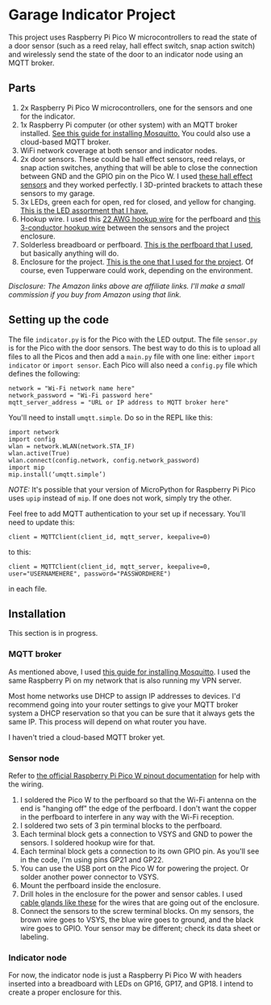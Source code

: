 # Garage Indicator Project

This project uses Raspberry Pi Pico W microcontrollers to read the state of a door sensor (such as a reed relay, hall effect switch, snap action switch) and wirelessly send the state of the door to an indicator node using an MQTT broker.

## Parts
1. 2x Raspberry Pi Pico W microcontrollers, one for the sensors and one for the indicator.
2. 1x Raspberry Pi computer (or other system) with an MQTT broker installed. [See this guide for installing Mosquitto.](https://mosquitto.org/download/) You could also use a cloud-based MQTT broker.
3. WiFi network coverage at both sensor and indicator nodes.
4. 2x door sensors. These could be hall effect sensors, reed relays, or snap action switches, anything that will be able to close the connection between GND and the GPIO pin on the Pico W. I used [these hall effect sensors](https://amzn.to/3Dt3CEU) and they worked perfectly. I 3D-printed brackets to attach these sensors to my garage.
5. 3x LEDs, green each for open, red for closed, and yellow for changing. [This is the LED assortment that I have.](https://amzn.to/3TOepi1)
6. Hookup wire. I used this [22 AWG hookup wire](https://amzn.to/3f3mGjl) for the perfboard and [this 3-conductor hookup wire](https://amzn.to/3To8tMZ) between the sensors and the project enclosure.
7. Solderless breadboard or perfboard. [This is the perfboard that I used](https://amzn.to/3F8Q4zk), but basically anything will do.
8. Enclosure for the project. [This is the one that I used for the project](https://amzn.to/3eXVOBk). Of course, even Tupperware could work, depending on the environment.

*Disclosure: The Amazon links above are affiliate links. I'll make a small commission if you buy from Amazon using that link.*

## Setting up the code
The file `indicator.py` is for the Pico with the LED output. The file `sensor.py` is for the Pico with the door sensors. The best way to do this is to upload all files to all the Picos and then add a `main.py` file with one line: either `import indicator` or `import sensor`. Each Pico will also need a `config.py` file which defines the following:

	network = "Wi-Fi network name here"
	network_password = "Wi-Fi password here"
	mqtt_server_address = "URL or IP address to MQTT broker here"

You'll need to install `umqtt.simple`. Do so in the REPL like this:

	import network
	import config
	wlan = network.WLAN(network.STA_IF)
	wlan.active(True)
	wlan.connect(config.network, config.network_password)
	import mip
	mip.install(‘umqtt.simple’)

*NOTE:* It's possible that your version of MicroPython for Raspberry Pi Pico uses `upip` instead of `mip`. If one does not work, simply try the other.

Feel free to add MQTT authentication to your set up if necessary. You'll need to update this:

	client = MQTTClient(client_id, mqtt_server, keepalive=0)

to this:

	client = MQTTClient(client_id, mqtt_server, keepalive=0, user="USERNAMEHERE", password="PASSWORDHERE")

in each file.

## Installation
This section is in progress.

### MQTT broker
As mentioned above, I used [this guide for installing Mosquitto](https://mosquitto.org/download/). I used the same Raspberry Pi on my network that is also running my VPN server.

Most home networks use DHCP to assign IP addresses to devices. I'd recommend going into your router settings to give your MQTT broker system a DHCP reservation so that you can be sure that it always gets the same IP. This process will depend on what router you have.

I haven't tried a cloud-based MQTT broker yet.

### Sensor node

Refer to [the official Raspberry Pi Pico W pinout documentation](https://datasheets.raspberrypi.com/picow/PicoW-A4-Pinout.pdf) for help with the wiring.

1. I soldered the Pico W to the perfboard so that the Wi-Fi antenna on the end is "hanging off" the edge of the perfboard. I don't want the copper in the perfboard to interfere in any way with the Wi-Fi reception.
1. I soldered two sets of 3 pin terminal blocks to the perfboard.
1. Each terminal block gets a connection to VSYS and GND to power the sensors. I soldered hookup wire for that. 
1. Each terminal block gets a connection to its own GPIO pin. As you'll see in the code, I'm using pins GP21 and GP22.
1. You can use the USB port on the Pico W for powering the project. Or solder another power connector to VSYS.
1. Mount the perfboard inside the enclosure.
1. Drill holes in the enclosure for the power and sensor cables. I used [cable glands like these](https://amzn.to/3D2b6x9) for the wires that are going out of the enclosure.
1. Connect the sensors to the screw terminal blocks. On my sensors, the brown wire goes to VSYS, the blue wire goes to ground, and the black wire goes to GPIO. Your sensor may be different; check its data sheet or labeling.

### Indicator node

For now, the indicator node is just a Raspberry Pi Pico W with headers inserted into a breadboard with LEDs on  GP16, GP17, and GP18. I intend to create a proper enclosure for this.
